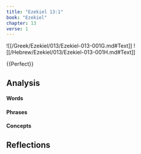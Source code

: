 ```yaml
---
title: "Ezekiel 13:1"
book: "Ezekiel"
chapter: 13
verse: 1
---
```

![[/Greek/Ezekiel/013/Ezekiel-013-001G.md#Text]]
![[/Hebrew/Ezekiel/013/Ezekiel-013-001H.md#Text]]

{{Perfect}}

## Analysis

#### Words

#### Phrases

#### Concepts

## Reflections
